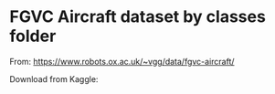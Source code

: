 # FGVC Aircraft dataset by classes folder
From: https://www.robots.ox.ac.uk/~vgg/data/fgvc-aircraft/

Download from Kaggle:

